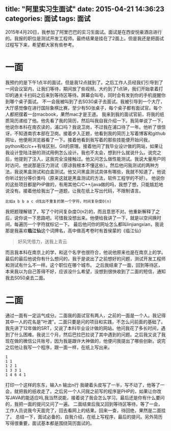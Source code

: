 title: "阿里实习生面试"
date: 2015-04-21 14:36:23
categories: 面试
tags: 面试
---
2015年4月20日，我参加了阿里巴巴的实习生面试。面试是在西安悦豪酒店进行的。我报的职位是测试开发工程师。最终结果是挂在了2面上。但是我还是把面试过程写下来，希望都大家有些参考。

#  一面
我预约的是下午1点半的面试，但是我12点就到了。之后工作人员经我们引导到了一间会议室内，让我们等待，期间放了些视频。大约到了1点钟，我们开始拿着打印的通关卡扫码之后来到等待区等待。屏幕会叫号，同时会有发到你的手机提醒你到哪个桌子面试。
不一会我被叫到了去S030桌子去面试。我被引导到一个大厅，大厅感觉像在进行国际象棋比赛，至少有50张桌子，每个桌子都有面试官。每个人都把摆着一台macbook，果然mac才是王道。
我来到我的面试官前，将我的纸质简历递给了他。他先看了我的简历，然后叫我自我介绍一下。我简单说了一下，他说你本科在南农读的，浦口吗？我说卫岗，不过我在浦口待了一年。他听了很惊讶，不知道南农本部在卫岗。接着步入正题，他看到我的简历上写着博客和github网址，他便用浏览器看了一下。接着他看到我写着的那些技能便开始问我，python和c/c++有啥区别，Git的原理。接着他问了我毕业设计做的网站，如果让我设计登陆注册的测试用例怎么设计。我也不太会，想到什么就说什么。说完之后，他提到了注入，这我完全没接触过。他又问怎么做性能测试。我说大量用户同时访问，他说那是压力测试（原谅我根本不懂这些）。然后他问我测试的两种方法，我说黑盒测试和白盒测试。他又问黑盒测试具体有哪些，我就不知道了。他说你听过划分等价类吗（原来这就是黑盒测试的方法，软件工程学的不好）。
他说你的这些项目都是PHP做的，有用其他C/C++/java做的吗，我想了想，只能尴尬地说没有。接着他给我出了一道题，让我在纸上写出代码，不限制语言。
```
比如a b b a c d找出不重复的第一个字符，时间复杂度O(n)
```
我把题理解错了，写了个时间复杂度O(n2)的，而且意思不对。他重新解释了之后，说你说一下思路吧。可惜我没想出来。他便给我讲了一下，就是以空间换时间，每遍历一个字符就标记一下。
最后他问你的网址怎么都叫linjiangxian，我说那是我喜欢**临江仙**这个词牌名，高中做高考卷时有首侯蒙的《临江仙》
> 好风凭借力，送我上青云

而且我本科在南京上的学，和这个名字也很符合，他说他原来也是在南京上的学。
最后的最后他说你有什么想问的，我于是说出了之前想好的问题，测试开发工程师和测试有什么不一样。这个职位在哪个城市。
之后我结束了一面，回到等待区，本来我以为自己答得不好，应该没什么希望，没想到很快收到了二面的短信，通知我去S050桌去二面。
#  二面
通过一面有一定运气成分。二面我的面试官有两人，之前的一面是一个人。我记得其中一人的花名是"叶渡"。二面只要是问的项目和实践，不怎么问前面的基础了。我先讲了12年做的SRT，又说了本科毕业设计做的网站。他问我花了多长时间，遇到了什么困难。我说三个月，然后巴拉巴拉说了其中遇到的问题。之后我又说了我现在做的微信公共账号，因为我是跟许大神做的，他便问我提出了哪些创新。说完之后他让我写一个程序，跟一面一样，在纸上写出来。
```
1
1 1
1 2 1
1 3 3 1
1 4 6 4 1
```
打印一个这样的东东，输入n 输出n行
我硬着头皮写了一半，写不动了，他等了一会，就把我的纸收走了。之后另一个人问我之前写的程序是PHP的，如果让你改写JAVA的能适应吗,我当然说能，接着说了我会怎么学习。最后还是你有什么要问的，我把一面的提问又问了一遍。
二面结束后我又回到等待区等待，等了一会，工作人员说我今天面完了，回去看网上的结果。回来一查，待回绝，果然是二面挂了。
总结一下，面试必备的，自我介绍，在纸上写程序，最后的提问。另外简历写得很重要，面试基本都是围绕简历面试的。